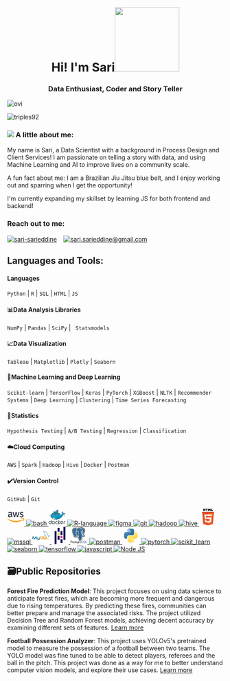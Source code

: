 <h1 align="center">Hi! I'm Sari<img src='https://github.com/user-attachments/assets/65f830b9-9966-4632-b0b6-c76bb8551cfe' width="150" height="150"/></h1>

<h3 align="center">Data Enthusiast, Coder and Story Teller</h3>

<img src="https://github-readme-stats.vercel.app/api/top-langs?username=Triples92&show_icons=true&locale=en&layout=compact&theme=chartreuse-dark" alt="ovi" />

<p align="left"> <img src="https://komarev.com/ghpvc/?username=triples92&label=Profile%20views&color=0e75b6&style=flat" alt="triples92" /> </p>

<h3 align="left"> <img src='https://github.com/user-attachments/assets/3145ffa2-4192-44bc-8652-ba0e74ca2d6b'width='80'/> A little about me: </h3>
<p align="left"> My name is Sari, a Data Scientist with a background in Process Design and Client Services! I am passionate on telling a story with data, and using Machine Learning and AI to improve lives on a community scale.</p>
<p> A fun fact about me: I am a Brazilian Jiu Jitsu blue belt, and I enjoy working out and sparring when I get the opportunity!</p>
<p>I'm currently expanding my skillset by learning JS for both frontend and backend! </p>
<h3 align="left">Reach out to me:</h3>
<p align="left"> 
<a href="https://linkedin.com/in/sari-sarieddine" target="blank"><img align="center" src="https://raw.githubusercontent.com/rahuldkjain/github-profile-readme-generator/master/src/images/icons/Social/linked-in-alt.svg" alt="sari-sarieddine" height="50" width="50" /></a>&nbsp;&nbsp;&nbsp;&nbsp;<a href="mailto:sari.sarieddine@gmail.com" target="blank"><img align="center" src="https://www.svgrepo.com/show/303161/gmail-icon-logo.svg" alt="sari.sarieddine@gmail.com" height="50" width="50" /></a> 
</p>

<h2 align="left">Languages and Tools:</h2>
<h4>Languages</h4>
<p><code>Python</code> | <code>R</code> | <code>SQL</code> | <code>HTML</code> | <code>JS</code> </p>
<h4>📊Data Analysis Libraries</h4>
<p><code>NumPy</code> | <code>Pandas</code> | <code>SciPy</code> | <code> Statsmodels</code></p>
<h4>📈Data Visualization</h4>
<p><code>Tableau</code> | <code>Matplotlib</code> | <code>Plotly</code> | <code>Seaborn</code></p>
<h4>🤖Machine Learning and Deep Learning</h4>
<p><code>Scikit-learn</code> | <code>TensorFlow</code> | <code>Keras</code> | <code>PyTorch</code> | <code>XGBoost</code> | <code>NLTK</code> | <code>Recommender Systems</code> | <code>Deep Learning</code> | <code>Clustering</code> | <code>Time Series Forecasting</code></p>
<h4>🧮Statistics</h4>
<p><code>Hypothesis Testing</code> | <code>A/B Testing</code> | <code>Regression</code> | <code>Classification</code></p>
<h4>☁️Cloud Computing</h4>
<p><code>AWS</code> | <code>Spark</code> | <code>Hadoop</code> | <code>Hive</code> | <code>Docker</code> | <code>Postman</code></p>
<h4>✔️Version Control</h4>
<p><code>GitHub</code> | <code>Git</code></p>
  
<p align="left"> <a href="https://aws.amazon.com" target="_blank" rel="noreferrer"> <img src="https://raw.githubusercontent.com/devicons/devicon/master/icons/amazonwebservices/amazonwebservices-original-wordmark.svg" alt="aws" width="40" height="40"/> </a> <a href="https://www.gnu.org/software/bash/" target="_blank" rel="noreferrer"> <img src="https://www.vectorlogo.zone/logos/gnu_bash/gnu_bash-icon.svg" alt="bash" width="40" height="40"/> </a> <a href="https://www.docker.com/" target="_blank" rel="noreferrer"> <img src="https://raw.githubusercontent.com/devicons/devicon/master/icons/docker/docker-original-wordmark.svg" alt="docker" width="40" height="40"/> </a> 
<a href="https://www.r-project.org/" target="_blank" rel="noreferrer"> <img src="https://www.r-project.org/Rlogo.png" alt="R-language" width="40" height="40"/> </a> <a href="https://www.figma.com/" target="_blank" rel="noreferrer"> <img src="https://www.vectorlogo.zone/logos/figma/figma-icon.svg" alt="figma" width="40" height="40"/> </a> <a href="https://git-scm.com/" target="_blank" rel="noreferrer"> <img src="https://www.vectorlogo.zone/logos/git-scm/git-scm-icon.svg" alt="git" width="40" height="40"/> </a> <a href="https://hadoop.apache.org/" target="_blank" rel="noreferrer"> <img src="https://www.vectorlogo.zone/logos/apache_hadoop/apache_hadoop-icon.svg" alt="hadoop" width="40" height="40"/> </a> <a href="https://hive.apache.org/" target="_blank" rel="noreferrer"> <img src="https://www.vectorlogo.zone/logos/apache_hive/apache_hive-icon.svg" alt="hive" width="40" height="40"/> </a> <a href="https://www.w3.org/html/" target="_blank" rel="noreferrer"> <img src="https://raw.githubusercontent.com/devicons/devicon/master/icons/html5/html5-original-wordmark.svg" alt="html5" width="40" height="40"/> </a> <a href="https://www.microsoft.com/en-us/sql-server" target="_blank" rel="noreferrer"> <img src="https://www.svgrepo.com/show/303229/microsoft-sql-server-logo.svg" alt="mssql" width="40" height="40"/> </a> <a href="https://www.mysql.com/" target="_blank" rel="noreferrer"> <img src="https://raw.githubusercontent.com/devicons/devicon/master/icons/mysql/mysql-original-wordmark.svg" alt="mysql" width="40" height="40"/> </a> <a href="https://pandas.pydata.org/" target="_blank" rel="noreferrer"> <img src="https://raw.githubusercontent.com/devicons/devicon/2ae2a900d2f041da66e950e4d48052658d850630/icons/pandas/pandas-original.svg" alt="pandas" width="40" height="40"/> </a> <a href="https://www.postgresql.org" target="_blank" rel="noreferrer"> <img src="https://raw.githubusercontent.com/devicons/devicon/master/icons/postgresql/postgresql-original-wordmark.svg" alt="postgresql" width="40" height="40"/> </a> <a href="https://postman.com" target="_blank" rel="noreferrer"> <img src="https://www.vectorlogo.zone/logos/getpostman/getpostman-icon.svg" alt="postman" width="40" height="40"/> </a> <a href="https://www.python.org" target="_blank" rel="noreferrer"> <img src="https://raw.githubusercontent.com/devicons/devicon/master/icons/python/python-original.svg" alt="python" width="40" height="40"/> </a> <a href="https://pytorch.org/" target="_blank" rel="noreferrer"> <img src="https://www.vectorlogo.zone/logos/pytorch/pytorch-icon.svg" alt="pytorch" width="40" height="40"/> </a> <a href="https://scikit-learn.org/" target="_blank" rel="noreferrer"> <img src="https://upload.wikimedia.org/wikipedia/commons/0/05/Scikit_learn_logo_small.svg" alt="scikit_learn" width="40" height="40"/> </a> <a href="https://seaborn.pydata.org/" target="_blank" rel="noreferrer"> <img src="https://seaborn.pydata.org/_images/logo-mark-lightbg.svg" alt="seaborn" width="40" height="40"/> </a> <a href="https://www.tensorflow.org" target="_blank" rel="noreferrer"> <img src="https://www.vectorlogo.zone/logos/tensorflow/tensorflow-icon.svg" alt="tensorflow" width="40" height="40"/> </a> <a href="https://www.javascript.com/" target="_blank" rel="noreferrer"> <img src="https://upload.wikimedia.org/wikipedia/commons/6/6a/JavaScript-logo.png" alt="javascript" width="40" height="40"/> </a><a href="https://nodejs.org/en" target="_blank" rel="noreferrer"> <img src="https://upload.wikimedia.org/wikipedia/commons/d/d9/Node.js_logo.svg" alt="Node JS" width="40" height="40"/> </a> </p>




<h2>🗃️Public Repositories </h2>
<p> <b>Forest Fire Prediction Model</b>: 
This project focuses on using data science to anticipate forest fires, which are becoming more frequent and dangerous due to rising temperatures. By predicting these fires, communities can better prepare and manage the associated risks. The project utilized Decision Tree and Random Forest models, achieving decent accuracy by examining different sets of features. <a href="https://github.com/Triples92/Forest_fire_prediction_Model"> Learn more</a> </p>

<p> <b>Football Possession Analyzer</b>:
This project uses YOLOv5's pretrained model to measure the possession of a football between two teams. The YOLO model was fine tuned to be able to detect players, referees and the ball in the pitch. This project was done as a way for me to better understand computer vision models, and explore their use cases. <a href='https://github.com/Triples92/Football_Analysis_YOLO'>Learn more</a></p>
<!---
Triples92/Triples92 is a ✨ special ✨ repository because its `README.md` (this file) appears on your GitHub profile.
You can click the Preview link to take a look at your changes.
--->
